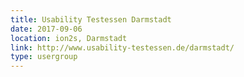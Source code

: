 ```yaml
---
title: Usability Testessen Darmstadt
date: 2017-09-06
location: ion2s, Darmstadt
link: http://www.usability-testessen.de/darmstadt/
type: usergroup
---
```

